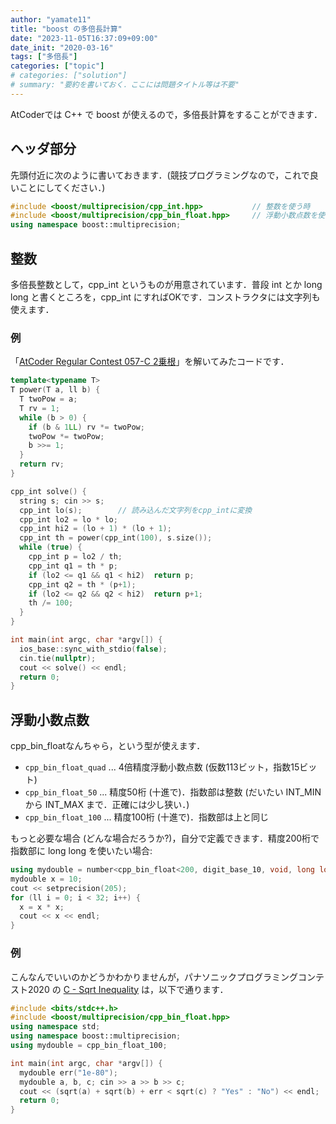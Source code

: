 ```yaml
---
author: "yamate11"
title: "boost の多倍長計算"
date: "2023-11-05T16:37:09+09:00"
date_init: "2020-03-16"
tags: ["多倍長"]
categories: ["topic"]
# categories: ["solution"]
# summary: "要約を書いておく．ここには問題タイトル等は不要" 
---
```


AtCoderでは C++ で boost が使えるので，多倍長計算をすることができます．

## ヘッダ部分

先頭付近に次のように書いておきます．(競技プログラミングなので，これで良いことにしてください．)

```cpp
#include <boost/multiprecision/cpp_int.hpp>           // 整数を使う時
#include <boost/multiprecision/cpp_bin_float.hpp>     // 浮動小数点数を使う時
using namespace boost::multiprecision;
```

## 整数

多倍長整数として，cpp_int というものが用意されています．普段 int とか long long と書くところを，cpp_int にすればOKです．コンストラクタには文字列も使えます．

### 例

「[AtCoder Regular Contest 057-C 2乗根](https://atcoder.jp/contests/arc057/tasks/arc057_c)」を解いてみたコードです．

```cpp
template<typename T>
T power(T a, ll b) {
  T twoPow = a;
  T rv = 1;
  while (b > 0) {
    if (b & 1LL) rv *= twoPow;
    twoPow *= twoPow;
    b >>= 1;
  }
  return rv;
}

cpp_int solve() {
  string s; cin >> s;
  cpp_int lo(s);        // 読み込んだ文字列をcpp_intに変換
  cpp_int lo2 = lo * lo;
  cpp_int hi2 = (lo + 1) * (lo + 1);
  cpp_int th = power(cpp_int(100), s.size());
  while (true) {
    cpp_int p = lo2 / th;
    cpp_int q1 = th * p;
    if (lo2 <= q1 && q1 < hi2)  return p;
    cpp_int q2 = th * (p+1);
    if (lo2 <= q2 && q2 < hi2)  return p+1;
    th /= 100;
  }
}

int main(int argc, char *argv[]) {
  ios_base::sync_with_stdio(false);
  cin.tie(nullptr);
  cout << solve() << endl;
  return 0;
}
```

## 浮動小数点数

cpp_bin_floatなんちゃら，という型が使えます．

* `cpp_bin_float_quad` ... 4倍精度浮動小数点数 (仮数113ビット，指数15ビット)
* `cpp_bin_float_50` ... 精度50桁 (十進で)．指数部は整数 (だいたい INT_MIN から INT_MAX まで．正確には少し狭い．)
* `cpp_bin_float_100` ... 精度100桁 (十進で)．指数部は上と同じ

もっと必要な場合 (どんな場合だろうか?)，自分で定義できます．精度200桁で指数部に long long を使いたい場合:

```cpp
using mydouble = number<cpp_bin_float<200, digit_base_10, void, long long>>;
mydouble x = 10;
cout << setprecision(205);
for (ll i = 0; i < 32; i++) {
  x = x * x;
  cout << x << endl;
}
```

### 例

こんなんでいいのかどうかわかりませんが，パナソニックプログラミングコンテスト2020 の
[C - Sqrt Inequality](https://atcoder.jp/contests/panasonic2020/tasks/panasonic2020_c) は，以下で通ります．

```cpp
#include <bits/stdc++.h>
#include <boost/multiprecision/cpp_bin_float.hpp>
using namespace std;
using namespace boost::multiprecision;
using mydouble = cpp_bin_float_100;

int main(int argc, char *argv[]) {
  mydouble err("1e-80");
  mydouble a, b, c; cin >> a >> b >> c;
  cout << (sqrt(a) + sqrt(b) + err < sqrt(c) ? "Yes" : "No") << endl;
  return 0;
}

```

